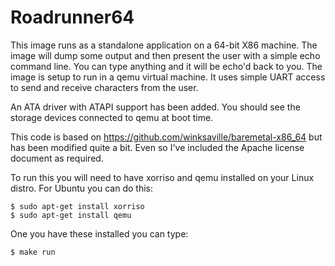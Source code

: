 # Roadrunner64

This image runs as a standalone application on a 64-bit X86 machine.
The image will dump some output and then present the user with a simple
echo command line.  You can type anything and it will be echo'd back to
you.  The image is setup to run in a qemu virtual machine.  It uses
simple UART access to send and receive characters from the user.

An ATA driver with ATAPI support has been added.  You should see the
storage devices connected to qemu at boot time.

This code is based on https://github.com/winksaville/baremetal-x86_64
but has been modified quite a bit.  Even so I've included the Apache
license document as required.

To run this you will need to have xorriso and qemu installed on your
Linux distro.  For Ubuntu you can do this:

```
$ sudo apt-get install xorriso
$ sudo apt-get install qemu
```

One you have these installed you can type:

```
$ make run
```

